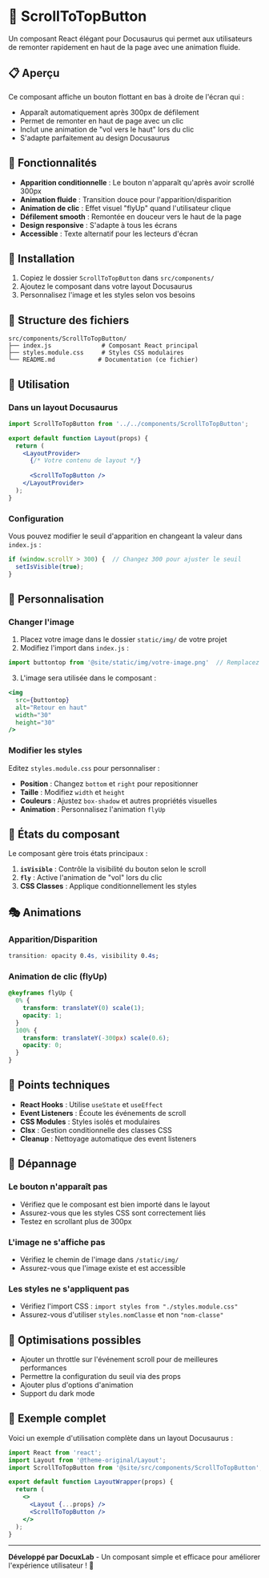 # 🚀 ScrollToTopButton

Un composant React élégant pour Docusaurus qui permet aux utilisateurs de remonter rapidement en haut de la page avec une animation fluide.

## 📋 Aperçu

Ce composant affiche un bouton flottant en bas à droite de l'écran qui :
- Apparaît automatiquement après 300px de défilement
- Permet de remonter en haut de page avec un clic
- Inclut une animation de "vol vers le haut" lors du clic
- S'adapte parfaitement au design Docusaurus

## 🎯 Fonctionnalités

- **Apparition conditionnelle** : Le bouton n'apparaît qu'après avoir scrollé 300px
- **Animation fluide** : Transition douce pour l'apparition/disparition
- **Animation de clic** : Effet visuel "flyUp" quand l'utilisateur clique
- **Défilement smooth** : Remontée en douceur vers le haut de la page
- **Design responsive** : S'adapte à tous les écrans
- **Accessible** : Texte alternatif pour les lecteurs d'écran

## 🔧 Installation

1. Copiez le dossier `ScrollToTopButton` dans `src/components/`
2. Ajoutez le composant dans votre layout Docusaurus
3. Personnalisez l'image et les styles selon vos besoins

## 📁 Structure des fichiers

```
src/components/ScrollToTopButton/
├── index.js              # Composant React principal
├── styles.module.css     # Styles CSS modulaires
└── README.md            # Documentation (ce fichier)
```

## 🚀 Utilisation

### Dans un layout Docusaurus

```jsx
import ScrollToTopButton from '../../components/ScrollToTopButton';

export default function Layout(props) {
  return (
    <LayoutProvider>
      {/* Votre contenu de layout */}
      
      <ScrollToTopButton />
    </LayoutProvider>
  );
}
```

### Configuration

Vous pouvez modifier le seuil d'apparition en changeant la valeur dans `index.js` :

```javascript
if (window.scrollY > 300) {  // Changez 300 pour ajuster le seuil
  setIsVisible(true);
}
```

## 🎨 Personnalisation

### Changer l'image

1. Placez votre image dans le dossier `static/img/` de votre projet
2. Modifiez l'import dans `index.js` :

```jsx
import buttontop from '@site/static/img/votre-image.png'  // Remplacez par votre image
```

3. L'image sera utilisée dans le composant :

```jsx
<img
  src={buttontop}
  alt="Retour en haut"
  width="30"
  height="30"
/>
```

### Modifier les styles

Editez `styles.module.css` pour personnaliser :

- **Position** : Changez `bottom` et `right` pour repositionner
- **Taille** : Modifiez `width` et `height`
- **Couleurs** : Ajustez `box-shadow` et autres propriétés visuelles
- **Animation** : Personnalisez l'animation `flyUp`

## 🔄 États du composant

Le composant gère trois états principaux :

1. **`isVisible`** : Contrôle la visibilité du bouton selon le scroll
2. **`fly`** : Active l'animation de "vol" lors du clic
3. **CSS Classes** : Applique conditionnellement les styles

## 🎭 Animations

### Apparition/Disparition
```css
transition: opacity 0.4s, visibility 0.4s;
```

### Animation de clic (flyUp)
```css
@keyframes flyUp {
  0% {
    transform: translateY(0) scale(1);
    opacity: 1;
  }
  100% {
    transform: translateY(-300px) scale(0.6);
    opacity: 0;
  }
}
```

## 🎯 Points techniques

- **React Hooks** : Utilise `useState` et `useEffect`
- **Event Listeners** : Écoute les événements de scroll
- **CSS Modules** : Styles isolés et modulaires
- **Clsx** : Gestion conditionnelle des classes CSS
- **Cleanup** : Nettoyage automatique des event listeners

## 🐛 Dépannage

### Le bouton n'apparaît pas
- Vérifiez que le composant est bien importé dans le layout
- Assurez-vous que les styles CSS sont correctement liés
- Testez en scrollant plus de 300px

### L'image ne s'affiche pas
- Vérifiez le chemin de l'image dans `/static/img/`
- Assurez-vous que l'image existe et est accessible

### Les styles ne s'appliquent pas
- Vérifiez l'import CSS : `import styles from "./styles.module.css"`
- Assurez-vous d'utiliser `styles.nomClasse` et non `"nom-classe"`

## 🚀 Optimisations possibles

- Ajouter un throttle sur l'événement scroll pour de meilleures performances
- Permettre la configuration du seuil via des props
- Ajouter plus d'options d'animation
- Support du dark mode

## 📝 Exemple complet

Voici un exemple d'utilisation complète dans un layout Docusaurus :

```jsx
import React from 'react';
import Layout from '@theme-original/Layout';
import ScrollToTopButton from '@site/src/components/ScrollToTopButton';

export default function LayoutWrapper(props) {
  return (
    <>
      <Layout {...props} />
      <ScrollToTopButton />
    </>
  );
}
```

---

**Développé par DocuxLab** - Un composant simple et efficace pour améliorer l'expérience utilisateur ! 🎉
